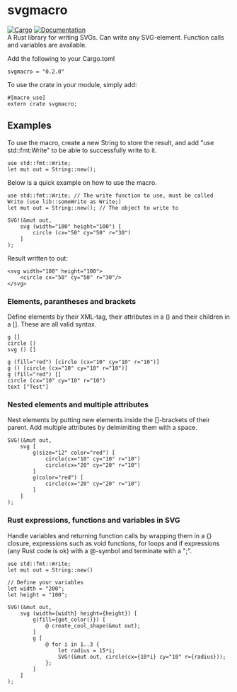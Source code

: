 # svgmacro
[![Cargo](https://img.shields.io/crates/v/svgmacro.svg)](https://crates.io/crates/svgmacro) 
[![Documentation](https://docs.rs/svgmacro/badge.svg)](https://docs.rs/svgmacro/)
<br>
A Rust library for writing SVGs. Can write any SVG-element.
Function calls and variables are available.

Add the following to your Cargo.toml
```
svgmacro = "0.2.0"
```

To use the crate in your module, simply add:
```
#[macro_use]
extern crate svgmacro;
```

## Examples
To use the macro, create a new String to store the result, and add "use std::fmt:Write"
to be able to successfully write to it.
```
use std::fmt::Write;
let mut out = String::new();
```
Below is a quick example on how to use the macro.
```
use std::fmt::Write; // The write function to use, must be called Write (use lib::someWrite as Write;)
let mut out = String::new(); // The object to write to

SVG!(&mut out,
    svg (width="100" height="100") [
        circle (cx="50" cy="50" r="30")
    ]
);
```
Result written to out:
```
<svg width="100" height="100">
    <circle cx="50" cy="50" r="30"/>
</svg>
```
### Elements, parantheses and brackets
Define elements by their XML-tag, their attributes in a () and their children in a [].
These are all valid syntax.
```
g []
circle ()
svg () []

g (fill="red") [circle (cx="10" cy="10" r="10")]
g () [circle (cx="10" cy="10" r="10")]
g (fill="red") []
circle (cx="10" cy="10" r="10")
text ["Test"]
```
### Nested elements and multiple attributes
Nest elements by putting new elements inside the []-brackets of their parent.
Add multiple attributes by delmimiting them with a space.

```
SVG!(&mut out,
    svg [
        g(size="12" color="red") [
            circle(cx="10" cy="10" r="10")
            circle(cx="20" cy="20" r="10")
        ]
        g(color="red") [
            circle(cx="20" cy="20" r="10")
        ]
    ]
);
```
### Rust expressions, functions and variables in SVG
Handle variables and returning function calls by wrapping them in a {} closure, 
expressions such as void functions, for loops and if expressions (any Rust code is ok) with a @-symbol and terminate with a ";".
```
use std::fmt::Write;
let mut out = String::new()

// Define your variables
let width = "200";
let height = "100";

SVG!(&mut out,
    svg (width={width} height={height}) [
        g(fill={get_color()}) [
            @ create_cool_shape(&mut out); 
        ]
        g [
            @ for i in 1..3 {
                let radius = 15*i;
                SVG!(&mut out, circle(cx={10*i} cy="10" r={radius}));
            }; 
        ]
    ]
);
```
